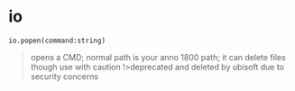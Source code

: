 # io
```
io.popen(command:string)
```
>opens a CMD; normal path is your anno 1800 path; it can delete files though use with caution
!>deprecated and deleted by ubisoft due to security concerns